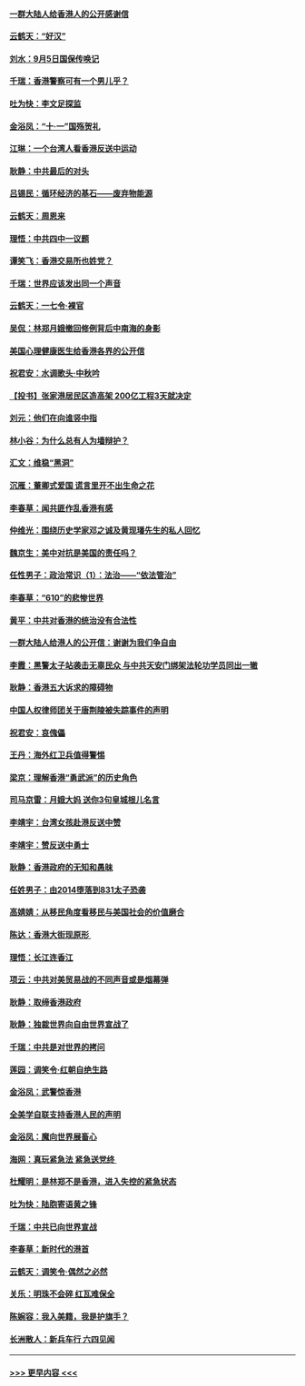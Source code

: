 #### [一群大陆人给香港人的公开感谢信](../pages/nsc993/n11514797.md?t=09112311) 
#### [云鹤天：“好汉”](../pages/nsc993/n11513536.md?t=09112311) 
#### [刘水：9月5日国保传唤记](../pages/nsc993/n11513460.md?t=09112311) 
#### [千瑞：香港警察可有一个男儿乎？](../pages/nsc993/n11513109.md?t=09112311) 
#### [吐为快：李文足探监](../pages/nsc993/n11509622.md?t=09112311) 
#### [金浴凤：“十‧一”国殇贺礼](../pages/nsc993/n11509593.md?t=09112311) 
#### [江琳：一个台湾人看香港反送中运动](../pages/nsc993/n11509211.md?t=09112311) 
#### [耿静：中共最后的对头](../pages/nsc993/n11508308.md?t=09112311) 
#### [吕锡民：循环经济的基石——废弃物能源](../pages/nsc993/n11508212.md?t=09112311) 
#### [云鹤天：周恩来](../pages/nsc993/n11508055.md?t=09112311) 
#### [理悟：中共四中一议题](../pages/nsc993/n11507782.md?t=09112311) 
#### [谭笑飞：香港交易所也姓党？](../pages/nsc993/n11507753.md?t=09112311) 
#### [千瑞：世界应该发出同一个声音](../pages/nsc993/n11507290.md?t=09112311) 
#### [云鹤天：一七令‧裸官](../pages/nsc993/n11507177.md?t=09112311) 
#### [吴侃：林郑月娥撤回修例背后中南海的身影](../pages/nsc993/n11506876.md?t=09112311) 
#### [美国心理健康医生给香港各界的公开信](../pages/nsc993/n11506809.md?t=09112311) 
#### [祝君安：水调歌头‧中秋吟](../pages/nsc993/n11506758.md?t=09112311) 
#### [【投书】张家港居民区造高架 200亿工程3天就决定](../pages/nsc993/n11506682.md?t=09112311) 
#### [刘元：他们在向谁竖中指](../pages/nsc993/n11505384.md?t=09112311) 
#### [林小谷：为什么总有人为墙辩护？](../pages/nsc993/n11505226.md?t=09112311) 
#### [汇文：维稳“黑洞”](../pages/nsc993/n11504347.md?t=09112311) 
#### [沉雁：董卿式爱国 谎言里开不出生命之花](../pages/nsc993/n11503215.md?t=09112311) 
#### [李春草：闻共匪作乱香港有感](../pages/nsc993/n11503072.md?t=09112311) 
#### [仲维光：围绕历史学家邓之诚及黄现璠先生的私人回忆](../pages/nsc993/n11501330.md?t=09112311) 
#### [魏京生：美中对抗是美国的责任吗？](../pages/nsc993/n11500723.md?t=09112311) 
#### [任性男子：政治常识（1）：法治——“依法管治”](../pages/nsc993/n11500791.md?t=09112311) 
#### [李春草：“610”的悲惨世界](../pages/nsc993/n11501141.md?t=09112311) 
#### [黄平：中共对香港的统治没有合法性](../pages/nsc993/n11499473.md?t=09112311) 
#### [一群大陆人给港人的公开信：谢谢为我们争自由](../pages/nsc993/n11500402.md?t=09112311) 
#### [李霞：黑警太子站袭击无辜民众 与中共天安门绑架法轮功学员同出一辙](../pages/nsc993/n11499805.md?t=09112311) 
#### [耿静：香港五大诉求的障碍物](../pages/nsc993/n11497578.md?t=09112311) 
#### [中国人权律师团关于唐荆陵被失踪事件的声明](../pages/nsc993/n11500014.md?t=09112311) 
#### [祝君安：哀傀儡](../pages/nsc993/n11499776.md?t=09112311) 
#### [王丹：海外红卫兵值得警惕](../pages/nsc993/n11498138.md?t=09112311) 
#### [梁京：理解香港“勇武派”的历史角色](../pages/nsc993/n11498006.md?t=09112311) 
#### [司马京雷：月娥大妈  送你3句皇城根儿名言](../pages/nsc993/n11497885.md?t=09112311) 
#### [李靖宇：台湾女孩赴港反送中赞](../pages/nsc993/n11497721.md?t=09112311) 
#### [李靖宇：赞反送中勇士](../pages/nsc993/n11497452.md?t=09112311) 
#### [耿静：香港政府的无知和愚昧](../pages/nsc993/n11494238.md?t=09112311) 
#### [任姓男子：由2014堕落到831太子恐袭](../pages/nsc993/n11496683.md?t=09112311) 
#### [高婧婧：从移民角度看移民与美国社会的价值磨合](../pages/nsc993/n11495757.md?t=09112311) 
#### [陈达：香港大街现原形 ](../pages/nsc993/n11495441.md?t=09112311) 
#### [理悟：长江连香江](../pages/nsc993/n11495377.md?t=09112311) 
#### [项云：中共对美贸易战的不同声音或是烟幕弹](../pages/nsc993/n11494929.md?t=09112311) 
#### [耿静：取缔香港政府](../pages/nsc993/n11494218.md?t=09112311) 
#### [耿静：独裁世界向自由世界宣战了](../pages/nsc993/n11494190.md?t=09112311) 
#### [千瑞：中共是对世界的拷问](../pages/nsc993/n11493021.md?t=09112311) 
#### [莲园：调笑令‧红朝自绝生路](../pages/nsc993/n11493011.md?t=09112311) 
#### [金浴凤：武警惊香港](../pages/nsc993/n11492994.md?t=09112311) 
#### [全美学自联支持香港人民的声明](../pages/nsc993/n11492630.md?t=09112311) 
#### [金浴凤：魔向世界展畜心](../pages/nsc993/n11492599.md?t=09112311) 
#### [海网：真玩紧急法 紧急送党终 ](../pages/nsc993/n11492535.md?t=09112311) 
#### [杜耀明：是林郑不是香港，进入失控的紧急状态](../pages/nsc993/n11491420.md?t=09112311) 
#### [吐为快：陆胞寄语黄之锋](../pages/nsc993/n11491117.md?t=09112311) 
#### [千瑞：中共已向世界宣战](../pages/nsc993/n11490123.md?t=09112311) 
#### [李春草：新时代的港首](../pages/nsc993/n11489864.md?t=09112311) 
#### [云鹤天：调笑令·偶然之必然](../pages/nsc993/n11489701.md?t=09112311) 
#### [关乐：明珠不会碎 红瓦难保全](../pages/nsc993/n11489647.md?t=09112311) 
#### [陈婉容：我入美籍，我是护旗手？](../pages/nsc993/n11487908.md?t=09112311) 
#### [长洲散人：新兵车行 六四见闻](../pages/nsc993/n11487729.md?t=09112311) 

----
#### [ >>> 更早内容 <<< ](../indexes/nsc993-earlier.md)
